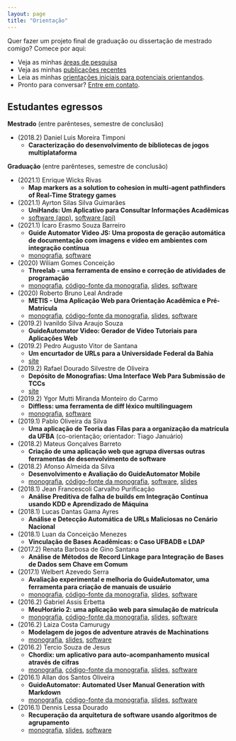 ```yaml
---
layout: page
title: "Orientação"
---
```


Quer fazer um projeto final de graduação ou dissertação de mestrado comigo? Comece por aqui:

- Veja as minhas [áreas de pesquisa](pesquisa)
- Veja as minhas [publicações recentes](publications)
- Leia as minhas [orientações iniciais para potenciais orientandos](orientacoes).
- Pronto para conversar? [Entre em contato](contato).

## Estudantes egressos

**Mestrado** (entre parênteses, semestre de conclusão)

- (2018.2) Daniel Luis Moreira Timponi
  - **Caracterização do desenvolvimento de bibliotecas de jogos multiplataforma**

**Graduação** (entre parênteses, semestre de conclusão)

- (2021.1) Enrique Wicks Rivas
  - **Map markers as a solution to cohesion in multi-agent pathfinders of Real-Time Strategy games**
- (2021.1) Ayrton Silas Silva Guimarães
  - **UniHands: Um Aplicativo para Consultar Informações Acadêmicas**
  - [software (app)](https://bitbucket.org/ayrtonsilas/siac-ufba-app/src/master/), [software (api)](https://bitbucket.org/ayrtonsilas/siac-ufba-api/src/master/)
- (2021.1) Ícaro Erasmo Souza Barreiro
  - **Guide Automator Video JS: Uma proposta de geração automática de documentação com imagens e vídeo em ambientes com integração contínua**
  - [monografia](files/orientacao/tcc-icaro-erasmo.pdf), [software](https://github.com/icaroerasmo/guide-automator-puppeteer)
- (2020) Wiliam Gomes Conceição
  - **Threelab - uma ferramenta de ensino e correção de atividades de programação**
  - [monografia](files/orientacao/tcc-wiliam-gomes-conceicao.pdf), [código-fonte da monografia](files/orientacao/tcc-wiliam-gomes-conceicao-src.zip), [slides](tcc/../files/orientacao/tcc-wiliam-gomes-conceicao-slides.pdf), [software](https://github.com/rodrigorgs/aulas)
- (2020) Roberto Bruno Leal Andrade
  - **METIS - Uma Aplicação Web para Orientação Acadêmica e Pré-Matrícula**
  - [monografia](files/orientacao/tcc-roberto-bruno-leal-andrade.pdf), [código-fonte da monografia](files/orientacao/tcc-roberto-bruno-leal-andrade-src.zip), [slides](https://drive.google.com/file/d/1z5a2zJAgx1gMlxczzwQV3U-4nPriOrET/view), [software](https://github.com/rbrunoleal/meuhorario2/tree/meuhorario2.1)
- (2019.2) Ivanildo Silva Araujo Souza
  - **GuideAutomator Video: Gerador de Vídeo Tutoriais para Aplicações Web**
- (2019.2) Pedro Augusto Vitor de Santana
  - **Um encurtador de URLs para a Universidade Federal da Bahia**
  - [site](http://a.ufba.br/)
- (2019.2) Rafael Dourado Silvestre de Oliveira
  - **Depósito de Monografias: Uma Interface Web Para Submissão de TCCs**
  - [site](http://deposito-monografia.herokuapp.com/)
- (2019.2) Ygor Mutti Miranda Monteiro do Carmo
  - **Diffless: uma ferramenta de diff léxico multilinguagem**
  - [monografia](files/orientacao/tcc-ygor-mutti.pdf), [software](https://github.com/ygormutti/diffless)
- (2019.1) Pablo Oliveira da Silva
  - **Uma aplicação de Teoria das Filas para a organização da matrícula da UFBA** (co-orientação; orientador: Tiago Januário)
- (2018.2) Mateus Gonçalves Barreto
  - **Criação de uma aplicação web que agrupa diversas outras ferramentas de desenvolvimento de software**
- (2018.2) Afonso Almeida da Silva
  - **Desenvolvimento e Avaliação do GuideAutomator Mobile**
  - [monografia](https://repositorio.ufba.br/ri/handle/ri/28662), [código-fonte da monografia](https://www.overleaf.com/read/fdqhcjgzqqyh), [software](https://github.com/aside-ufba/guide-automator-mobile), [slides](https://drive.google.com/file/d/1QcppOKGoMyNIvnqrf4RCpPFE0j0lISZx/view)
- (2018.1) Jean Francescoli Carvalho Purificação
  - **Análise Preditiva de falha de builds em Integração Contínua usando KDD e Aprendizado de Máquina**
- (2018.1) Lucas Dantas Gama Ayres
  - **Análise e Detecção Automática de URLs Maliciosas no Cenário Nacional**
- (2018.1) Luan da Conceição Menezes
  - **Vinculação de Bases Acadêmicas: o Caso UFBADB e LDAP**
- (2017.2) Renata Barbosa de Gino Santana
  - **Análise de Métodos de​ Record Linkage para Integração de Bases de Dados sem Chave em Comum**
- (2017.1) Welbert Azevedo Serra
  - **Avaliação experimental e melhoria do GuideAutomator, uma ferramenta para criação de manuais de usuário**
  - [monografia](https://repositorio.ufba.br/ri/handle/ri/24733), [código-fonte da monografia](https://www.sharelatex.com/read/fxpptyvhfftr), [slides](https://drive.google.com/open?id=0BxqQol81uO5Ud1Fra2ZQejVCb3RPRW9Ndnc0SW1CZzRYOWFF), [software](https://github.com/aside-ufba/guide-automator)
- (2016.2) Gabriel Assis Erbetta
  - **MeuHorário 2: uma aplicação web para simulação de matrícula**
  - [monografia](http://repositorio.ufba.br/ri/handle/ri/22939), [código-fonte da monografia](https://www.overleaf.com/read/srfvzchthhst), [slides](http://slides.com/gabrielerbetta/meuhorario-2), [software](https://github.com/gabrielerbetta/meuhorario2)
- (2016.2) Laiza Costa Camurugy
  - **Modelagem de jogos de adventure através de Machinations**
  - [monografia](http://repositorio.ufba.br/ri/handle/ri/22938), [slides]({{site.baseurl}}/files/monografia-laiza-slides.pdf), [software](https://github.com/fayalita/machinations_examples)
- (2016.2) Tercio Souza de Jesus
  - **Chordix: um aplicativo para auto-acompanhamento musical através de cifras**
  - [monografia](http://repositorio.ufba.br/ri/handle/ri/22942), [código-fonte da monografia](https://www.overleaf.com/read/bxxpxprzkhrj), [slides](http://slides.com/terciodejesus/chordix#/), [software](https://github.com/terciodejesus/chordix)
- (2016.1) Allan dos Santos Oliveira
    - **GuideAutomator: Automated User Manual Generation with Markdown**
    - [monografia](https://repositorio.ufba.br/ri/handle/ri/20947), [código-fonte da monografia](https://www.overleaf.com/read/ybbwpzjdwbtd), [slides]({{site.baseurl}}/files/orientacao/AllanDosSantosOliveira-slides.pdf), [software](https://github.com/Allan1/guide-automator)
- (2016.1) Dennis Lessa Dourado
    - **Recuperação da arquitetura de software usando algoritmos de agrupamento**
    - [monografia](https://repositorio.ufba.br/ri/handle/ri/20948), [slides]({{site.baseurl}}/files/orientacao/DennisLessaDourado-slides.pdf), [software](https://github.com/dennislessa/conversor_rmc)
